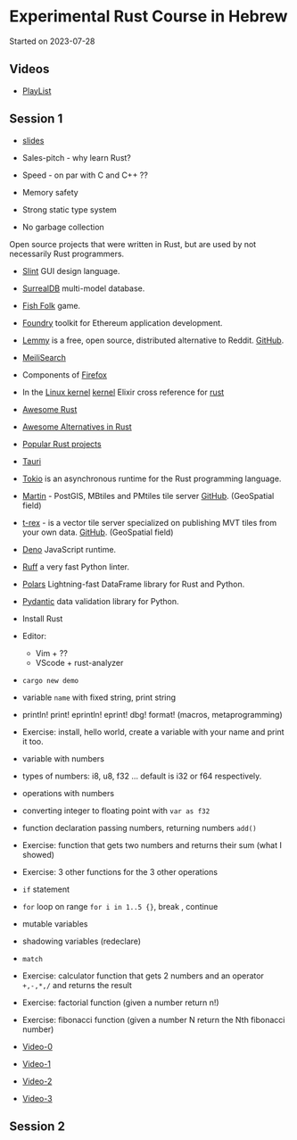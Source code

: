 # Experimental Rust Course in Hebrew

Started on 2023-07-28

## Videos

* [PlayList](https://www.youtube.com/playlist?list=PLm2NBp4tb5F0GfrV8DSxwDn2I88D3gcc7)

## Session 1

* [slides](https://code-maven.com/slides/rust/)

* Sales-pitch - why learn Rust?

* Speed - on par with C and C++ ??
* Memory safety

* Strong static type system
* No garbage collection


Open source projects that were written in Rust, but are used by not necessarily Rust programmers.

* [Slint](https://slint.dev/) GUI design language.
* [SurrealDB](https://surrealdb.com/) multi-model database.
* [Fish Folk](https://fishfolk.org/) game.
* [Foundry](https://github.com/foundry-rs/foundry) toolkit for Ethereum application development.
* [Lemmy](https://lemmy.world/) is a free, open source, distributed alternative to Reddit. [GitHub](https://github.com/LemmyNet/lemmy).

* [MeiliSearch](https://www.meilisearch.com/)
* Components of [Firefox](https://www.mozilla.org/en-US/firefox/)
* In the [Linux kernel](https://docs.kernel.org/rust/index.html)  [kernel](https://git.kernel.org/) Elixir cross reference for [rust](https://elixir.bootlin.com/linux/v6.4.7/source/rust)

* [Awesome Rust](https://github.com/rust-unofficial/awesome-rust)
* [Awesome Alternatives in Rust](https://github.com/TaKO8Ki/awesome-alternatives-in-rust)
* [Popular Rust projects](https://github.com/search?q=stars%3A%3E13000+language%3ARust&type=Repositories&ref=advsearch&l=&s=stars&o=desc)

* [Tauri](https://tauri.app/)
* [Tokio](https://tokio.rs/) is an asynchronous runtime for the Rust programming language.
* [Martin](https://martin.maplibre.org/) - PostGIS, MBtiles and PMtiles tile server [GitHub](https://github.com/maplibre/martin). (GeoSpatial field)
* [t-rex](https://t-rex.tileserver.ch/) - is a vector tile server specialized on publishing MVT tiles from your own data. [GitHub](https://github.com/t-rex-tileserver/t-rex/). (GeoSpatial field)

* [Deno](https://deno.land/) JavaScript runtime.

* [Ruff](https://beta.ruff.rs/docs/) a very fast Python linter.
* [Polars](https://www.pola.rs/) Lightning-fast DataFrame library for Rust and Python.
* [Pydantic](https://docs.pydantic.dev/latest/) data validation library for Python.

* Install Rust

* Editor:
    * Vim + ??
    * VScode + rust-analyzer

* `cargo new demo`

* variable `name` with fixed string, print string

* println! print!   eprintln!   eprint!  dbg!  format!  (macros, metaprogramming)

* Exercise: install, hello world, create a variable with your name and print it too.


* variable with numbers
* types of numbers: i8, u8, f32 ... default is i32 or f64 respectively.
* operations with numbers
* converting integer to floating point with  `var as f32`

* function declaration passing numbers, returning numbers `add()`

* Exercise: function that gets two numbers and returns their sum (what I showed)
* Exercise: 3 other functions for the 3 other operations

* `if` statement

* `for` loop on range `for i in 1..5 {}`, break , continue

* mutable variables

* shadowing variables (redeclare)

* `match`

* Exercise: calculator function that gets 2 numbers and an operator `+,-,*,/` and returns the result
* Exercise: factorial function (given a number return n!)
* Exercise: fibonacci function (given a number N return the Nth fibonacci number)

* [Video-0](https://youtu.be/ElF1wO7ZO-I)
* [Video-1](https://youtu.be/zc2Ey0miHG4)
* [Video-2](https://youtu.be/Kml0GypwX2Q)
* [Video-3](https://youtu.be/JGwTaWw0oRw)

## Session 2


